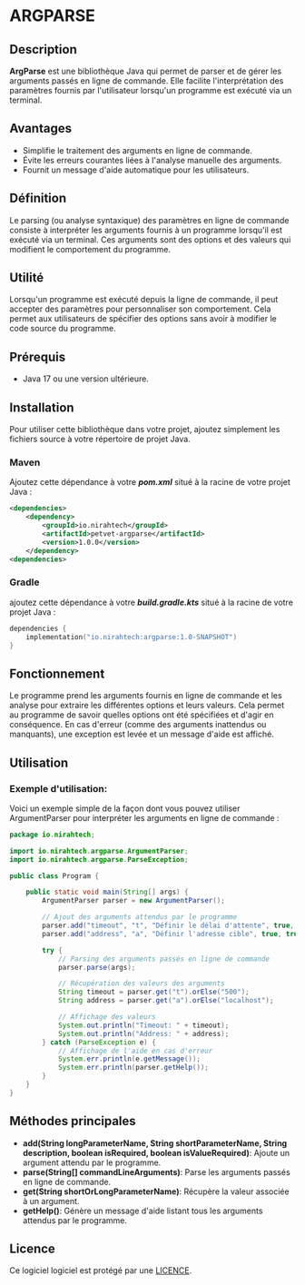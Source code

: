 # **ARGPARSE**

## **Description**

**ArgParse** est une bibliothèque Java qui permet de parser et de gérer les arguments passés en ligne de commande. Elle facilite l'interprétation des paramètres fournis par l'utilisateur lorsqu'un programme est exécuté via un terminal.

## **Avantages**

- Simplifie le traitement des arguments en ligne de commande.
- Évite les erreurs courantes liées à l'analyse manuelle des arguments.
- Fournit un message d'aide automatique pour les utilisateurs.


## **Définition**

Le parsing (ou analyse syntaxique) des paramètres en ligne de commande consiste à interpréter les arguments fournis à un programme lorsqu'il est exécuté via un terminal. Ces arguments sont des options et des valeurs qui modifient le comportement du programme.

## **Utilité**

Lorsqu'un programme est exécuté depuis la ligne de commande, il peut accepter des paramètres pour personnaliser son comportement. Cela permet aux utilisateurs de spécifier des options sans avoir à modifier le code source du programme.

## **Prérequis**
- Java 17 ou une version ultérieure.

## **Installation**

Pour utiliser cette bibliothèque dans votre projet, ajoutez simplement les fichiers source à votre répertoire de projet Java. 

### **Maven**

Ajoutez cette dépendance à votre ***pom.xml*** situé à la racine de votre projet Java :

```xml
<dependencies>
    <dependency>
        <groupId>io.nirahtech</groupId>
        <artifactId>petvet-argparse</artifactId>
        <version>1.0.0</version>
    </dependency>
<dependencies>
```

### **Gradle**
ajoutez cette dépendance à votre ***build.gradle.kts*** situé à la racine de votre projet Java :

```kotlin
dependencies {
    implementation("io.nirahtech:argparse:1.0-SNAPSHOT")
}
```

## **Fonctionnement**

Le programme prend les arguments fournis en ligne de commande et les analyse pour extraire les différentes options et leurs valeurs. Cela permet au programme de savoir quelles options ont été spécifiées et d'agir en conséquence. En cas d'erreur (comme des arguments inattendus ou manquants), une exception est levée et un message d'aide est affiché.

## **Utilisation**

### Exemple d'utilisation:

Voici un exemple simple de la façon dont vous pouvez utiliser ArgumentParser pour interpréter les arguments en ligne de commande :

```java
package io.nirahtech;

import io.nirahtech.argparse.ArgumentParser;
import io.nirahtech.argparse.ParseException;

public class Program {

    public static void main(String[] args) {
        ArgumentParser parser = new ArgumentParser();

        // Ajout des arguments attendus par le programme
        parser.add("timeout", "t", "Définir le délai d'attente", true, true);
        parser.add("address", "a", "Définir l'adresse cible", true, true);

        try {
            // Parsing des arguments passés en ligne de commande
            parser.parse(args);

            // Récupération des valeurs des arguments
            String timeout = parser.get("t").orElse("500");
            String address = parser.get("a").orElse("localhost");

            // Affichage des valeurs
            System.out.println("Timeout: " + timeout);
            System.out.println("Address: " + address);
        } catch (ParseException e) {
            // Affichage de l'aide en cas d'erreur
            System.err.println(e.getMessage());
            System.err.println(parser.getHelp());
        }
    }
}
```

## **Méthodes principales**

- **add(String longParameterName, String shortParameterName, String description, boolean isRequired, boolean isValueRequired)**: Ajoute un argument attendu par le programme.
- **parse(String[] commandLineArguments)**: Parse les arguments passés en ligne de commande.
- **get(String shortOrLongParameterName)**: Récupère la valeur associée à un argument.
- **getHelp()**: Génère un message d'aide listant tous les arguments attendus par le programme.

## **Licence**

Ce logiciel logiciel est protégé par une [LICENCE](./LICENSE).